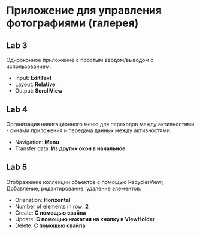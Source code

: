 # Приложение для управления фотографиями (галерея)

## Lab 3
Однооконное приложение с простым вводом/выводом с использованием:
- Input: **EditText**
- Layout: **Relative**
- Output: **ScrollView**

## Lab 4
Организация навигационного меню для переходов между активностями - окнами приложения и передача данных между активностями:
- Navigation: **Menu**
- Transfer data: **Из других окон в начальное**

## Lab 5
Отображение коллекции объектов с помощью RecyclerView; Добавление, редактирование, удаление элементов.
- Orienation: **Horizontal**
- Number of elements in row: **2**
- Create: **С помощью свайпа**
- Update: **С помощью нажатия на кнопку в ViewHolder**
- Delete: **С помощью свайпа**